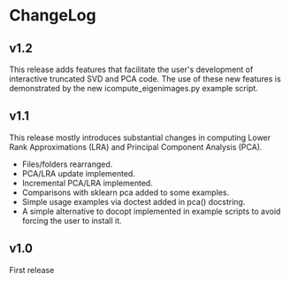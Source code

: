 # ChangeLog

## v1.2

This release adds features that facilitate the user's development of interactive truncated SVD and PCA code. The use of these new features is demonstrated by the new icompute_eigenimages.py example script.

## v1.1

This release mostly introduces substantial changes in computing Lower Rank Approximations (LRA) and Principal Component Analysis (PCA).
- Files/folders rearranged.
- PCA/LRA update implemented.
- Incremental PCA/LRA implemented.
- Comparisons with sklearn pca added to some examples.
- Simple usage examples via doctest added in pca() docstring.
- A simple alternative to docopt implemented in example scripts to avoid forcing the user to install it.

## v1.0

First release
